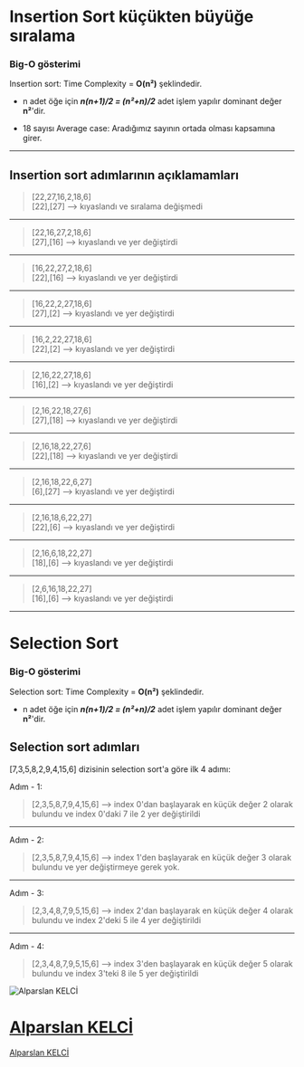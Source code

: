 # Insertion Sort küçükten büyüğe sıralama

### Big-O gösterimi
Insertion sort:
Time Complexity = **O(n²)** şeklindedir. <br>

* n adet öğe için ***n(n+1)/2 = (n²+n)/2*** adet işlem yapılır dominant değer **n²**'dir.

* 18 sayısı Average case: Aradığımız sayının ortada olması kapsamına girer.

---
## Insertion sort adımlarının açıklamamları

> [22,27,16,2,18,6]<br/>
[22],[27] --> kıyaslandı ve sıralama değişmedi

---
> [22,16,27,2,18,6]<br/>
[27],[16] --> kıyaslandı ve yer değiştirdi

---
> [16,22,27,2,18,6]<br/>
[22],[16] --> kıyaslandı ve yer değiştirdi

---
> [16,22,2,27,18,6]<br/>
[27],[2] --> kıyaslandı ve yer değiştirdi

---
> [16,2,22,27,18,6]<br/>
[22],[2] --> kıyaslandı ve yer değiştirdi

---
> [2,16,22,27,18,6]<br/>
[16],[2] --> kıyaslandı ve yer değiştirdi

---
> [2,16,22,18,27,6]<br/>
[27],[18] --> kıyaslandı ve yer değiştirdi

---
> [2,16,18,22,27,6]<br/>
[22],[18] --> kıyaslandı ve yer değiştirdi

---
> [2,16,18,22,6,27]<br/>
[6],[27] --> kıyaslandı ve yer değiştirdi

---
> [2,16,18,6,22,27]<br/>
[22],[6] --> kıyaslandı ve yer değiştirdi

---
> [2,16,6,18,22,27]<br/>
[18],[6] --> kıyaslandı ve yer değiştirdi

---
> [2,6,16,18,22,27]<br/>
[16],[6] --> kıyaslandı ve yer değiştirdi

---

# Selection Sort

### Big-O gösterimi
Selection sort:
Time Complexity = **O(n²)** şeklindedir. <br>

* n adet öğe için ***n(n+1)/2 = (n²+n)/2*** adet işlem yapılır dominant değer **n²**'dir.

## Selection sort adımları
[7,3,5,8,2,9,4,15,6]  dizisinin selection sort'a göre ilk 4 adımı: <br>

Adım - 1:
> [2,3,5,8,7,9,4,15,6] --> index 0'dan başlayarak en küçük değer 2 olarak bulundu ve index 0'daki 7 ile 2 yer değiştirildi
---
Adım - 2:
> [2,3,5,8,7,9,4,15,6] --> index 1'den başlayarak en küçük değer 3 olarak bulundu ve yer değiştirmeye gerek yok.
---
Adım - 3:
> [2,3,4,8,7,9,5,15,6] --> index 2'dan başlayarak en küçük değer 4 olarak bulundu ve index 2'deki 5 ile 4 yer değiştirildi
---
Adım - 4:
> [2,3,4,8,7,9,5,15,6] --> index 3'den başlayarak en küçük değer 5 olarak bulundu ve index 3'teki 8 ile 5 yer değiştirildi


![Alparslan KELCİ](https://lh3.googleusercontent.com/a/ALm5wu1pYPsDvQWEiGDN4_5-kfp9v0HHO-jqfs2mDqXB3bU=s96-c-rg-br100)
<br/>

[Alparslan KELCİ](https://github.com/AlparslanKelci "My github repository")
=======
[Alparslan KELCİ](https://github.com/AlparslanKelci "My github repository")

